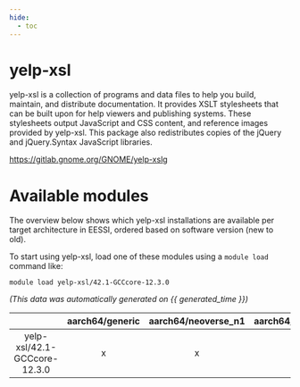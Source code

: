 ```yaml
---
hide:
  - toc
---
```


yelp-xsl
========


yelp-xsl is a collection of programs and data files to help you build, maintain, and distribute documentation. It provides XSLT stylesheets that can be built upon for help viewers and publishing systems. These stylesheets output JavaScript and CSS content, and reference images provided by yelp-xsl. This package also redistributes copies of the jQuery and jQuery.Syntax JavaScript libraries.

https://gitlab.gnome.org/GNOME/yelp-xslg
# Available modules


The overview below shows which yelp-xsl installations are available per target architecture in EESSI, ordered based on software version (new to old).

To start using yelp-xsl, load one of these modules using a `module load` command like:

```shell
module load yelp-xsl/42.1-GCCcore-12.3.0
```

*(This data was automatically generated on {{ generated_time }})*  

| |aarch64/generic|aarch64/neoverse_n1|aarch64/neoverse_v1|x86_64/generic|x86_64/amd/zen2|x86_64/amd/zen3|x86_64/amd/zen4|x86_64/intel/haswell|x86_64/intel/skylake_avx512|
| :---: | :---: | :---: | :---: | :---: | :---: | :---: | :---: | :---: | :---: |
|yelp-xsl/42.1-GCCcore-12.3.0|x|x|x|x|x|x|x|x|x|
